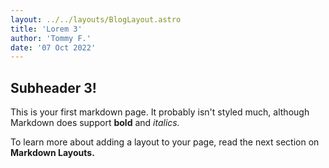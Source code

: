 ```yaml
---
layout: ../../layouts/BlogLayout.astro
title: 'Lorem 3'
author: 'Tommy F.'
date: '07 Oct 2022'
---
```


## Subheader 3!

This is your first markdown page. It probably isn't styled much, although
Markdown does support **bold** and _italics._

To learn more about adding a layout to your page, read the next section on **Markdown Layouts.**

